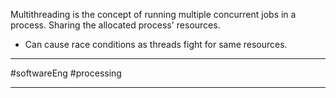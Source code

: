Multithreading is the concept of running multiple concurrent jobs in a process. Sharing the allocated process' resources.
- Can cause race conditions as threads fight for same resources.

---

#softwareEng #processing

---